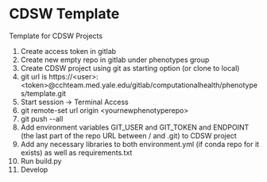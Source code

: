 # CDSW Template

Template for CDSW Projects

1.  Create access token in gitlab
2.  Create new empty repo in gitlab under phenotypes group
3.  Create CDSW project using git as starting option (or clone to local)
4.  git url is https://\<user>:\<token>@cchteam.med.yale.edu/gitlab/computationalhealth/phenotypes/template.git
5.  Start session -> Terminal Access
6.  git remote-set url origin \<yournewphenotyperepo\>
7.  git push --all
8.  Add environment variables GIT_USER and GIT_TOKEN and ENDPOINT (the last part of the repo URL between / and .git) to CDSW project
9.  Add any necessary libraries to both environment.yml (if conda repo for it exists) as well as requirements.txt
10.  Run build.py
11.  Develop
